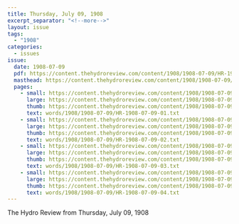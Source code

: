 ```yaml
---
title: Thursday, July 09, 1908
excerpt_separator: "<!--more-->"
layout: issue
tags:
  - "1908"
categories:
  - issues
issue:
  date: 1908-07-09
  pdf: https://content.thehydroreview.com/content/1908/1908-07-09/HR-1908-07-09.pdf
  masthead: https://content.thehydroreview.com/content/1908/1908-07-09/masthead/HR-1908-07-09.jpg
  pages:
    - small: https://content.thehydroreview.com/content/1908/1908-07-09/small/HR-1908-07-09-01.jpg
      large: https://content.thehydroreview.com/content/1908/1908-07-09/large/HR-1908-07-09-01.jpg
      thumb: https://content.thehydroreview.com/content/1908/1908-07-09/thumbnails/HR-1908-07-09-01.jpg
      text: words/1908/1908-07-09/HR-1908-07-09-01.txt
    - small: https://content.thehydroreview.com/content/1908/1908-07-09/small/HR-1908-07-09-02.jpg
      large: https://content.thehydroreview.com/content/1908/1908-07-09/large/HR-1908-07-09-02.jpg
      thumb: https://content.thehydroreview.com/content/1908/1908-07-09/thumbnails/HR-1908-07-09-02.jpg
      text: words/1908/1908-07-09/HR-1908-07-09-02.txt
    - small: https://content.thehydroreview.com/content/1908/1908-07-09/small/HR-1908-07-09-03.jpg
      large: https://content.thehydroreview.com/content/1908/1908-07-09/large/HR-1908-07-09-03.jpg
      thumb: https://content.thehydroreview.com/content/1908/1908-07-09/thumbnails/HR-1908-07-09-03.jpg
      text: words/1908/1908-07-09/HR-1908-07-09-03.txt
    - small: https://content.thehydroreview.com/content/1908/1908-07-09/small/HR-1908-07-09-04.jpg
      large: https://content.thehydroreview.com/content/1908/1908-07-09/large/HR-1908-07-09-04.jpg
      thumb: https://content.thehydroreview.com/content/1908/1908-07-09/thumbnails/HR-1908-07-09-04.jpg
      text: words/1908/1908-07-09/HR-1908-07-09-04.txt
---
```


The Hydro Review from Thursday, July 09, 1908

<!--more-->

